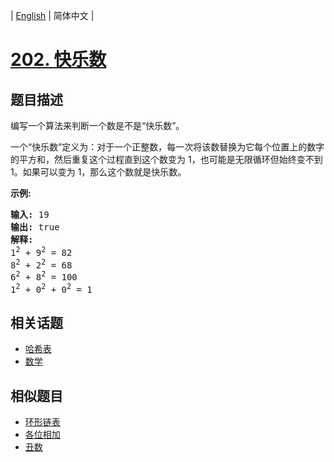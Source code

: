 
| [English](README_EN.md) | 简体中文 |

# [202. 快乐数](https://leetcode-cn.com/problems/happy-number/)

## 题目描述

<p>编写一个算法来判断一个数是不是&ldquo;快乐数&rdquo;。</p>

<p>一个&ldquo;快乐数&rdquo;定义为：对于一个正整数，每一次将该数替换为它每个位置上的数字的平方和，然后重复这个过程直到这个数变为 1，也可能是无限循环但始终变不到 1。如果可以变为 1，那么这个数就是快乐数。</p>

<p><strong>示例:&nbsp;</strong></p>

<pre><strong>输入:</strong> 19
<strong>输出:</strong> true
<strong>解释: 
</strong>1<sup>2</sup> + 9<sup>2</sup> = 82
8<sup>2</sup> + 2<sup>2</sup> = 68
6<sup>2</sup> + 8<sup>2</sup> = 100
1<sup>2</sup> + 0<sup>2</sup> + 0<sup>2</sup> = 1
</pre>


## 相关话题

- [哈希表](https://leetcode-cn.com/tag/hash-table)
- [数学](https://leetcode-cn.com/tag/math)

## 相似题目

- [环形链表](../linked-list-cycle/README.md)
- [各位相加](../add-digits/README.md)
- [丑数](../ugly-number/README.md)
